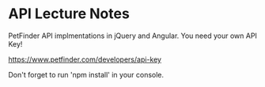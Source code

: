 # API Lecture Notes
PetFinder API implmentations in jQuery and Angular. You need your own API Key!

https://www.petfinder.com/developers/api-key

Don't forget to run 'npm install' in your console.
